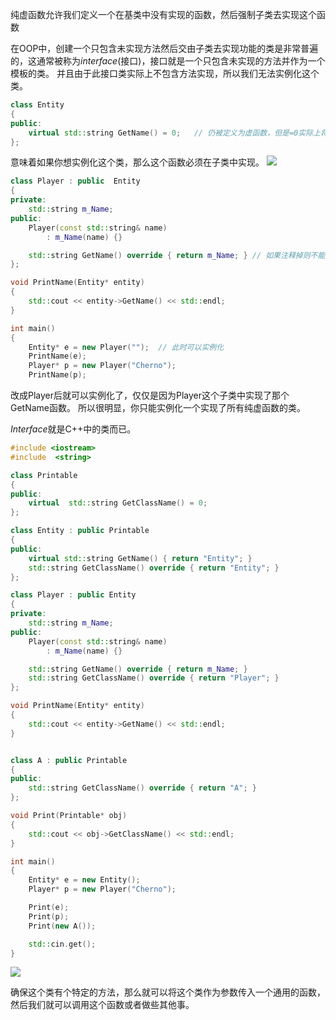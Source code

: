 纯虚函数允许我们定义一个在基类中没有实现的函数，然后强制子类去实现这个函数

在OOP中，创建一个只包含未实现方法然后交由子类去实现功能的类是非常普遍的，这通常被称为*interface*(接口)，接口就是一个只包含未实现的方法并作为一个模板的类。
并且由于此接口类实际上不包含方法实现，所以我们无法实例化这个类。

```cpp
class Entity
{
public:
	virtual std::string GetName() = 0;   // 仍被定义为虚函数，但是=0实际上将它变成了一个纯虚函数
};
```

意味着如果你想实例化这个类，那么这个函数必须在子类中实现。
![](Pasted%20image%2020230704194349.png)

```cpp
class Player : public  Entity
{
private:
	std::string m_Name;
public:
	Player(const std::string& name)
		: m_Name(name) {}

	std::string GetName() override { return m_Name; } // 如果注释掉则不能实例化
};

void PrintName(Entity* entity)
{
	std::cout << entity->GetName() << std::endl;
}

int main()
{
	Entity* e = new Player("");  // 此时可以实例化
	PrintName(e);
	Player* p = new Player("Cherno");
	PrintName(p);
```

改成Player后就可以实例化了，仅仅是因为Player这个子类中实现了那个GetName函数。
所以很明显，你只能实例化一个实现了所有纯虚函数的类。

*Interface*就是C++中的类而已。

```cpp
#include <iostream>
#include  <string>

class Printable
{
public:
	virtual  std::string GetClassName() = 0;
};

class Entity : public Printable
{
public:
	virtual std::string GetName() { return "Entity"; }
	std::string GetClassName() override { return "Entity"; }
};

class Player : public Entity
{
private:
	std::string m_Name;
public:
	Player(const std::string& name)
		: m_Name(name) {}

	std::string GetName() override { return m_Name; }
	std::string GetClassName() override { return "Player"; }
};

void PrintName(Entity* entity)
{
	std::cout << entity->GetName() << std::endl;
}


class A : public Printable
{
public:
	std::string GetClassName() override { return "A"; }
};

void Print(Printable* obj)
{
	std::cout << obj->GetClassName() << std::endl;
}

int main()
{
	Entity* e = new Entity();
	Player* p = new Player("Cherno");

	Print(e);
	Print(p);
	Print(new A());

	std::cin.get();
}
```
![](Pasted%20image%2020230704200052.png)

确保这个类有个特定的方法，那么就可以将这个类作为参数传入一个通用的函数，然后我们就可以调用这个函数或者做些其他事。